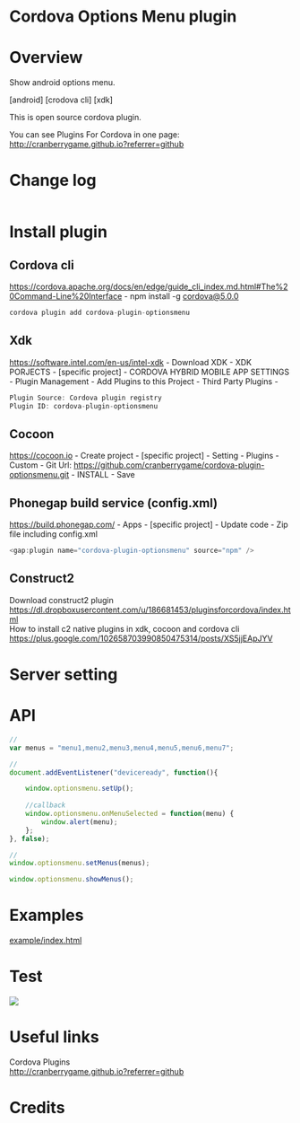 Cordova Options Menu plugin
====================

# Overview #
Show android options menu.
 
[android] [crodova cli] [xdk]

This is open source cordova plugin.

You can see Plugins For Cordova in one page: http://cranberrygame.github.io?referrer=github

# Change log #
```c
```
# Install plugin #

## Cordova cli ##
https://cordova.apache.org/docs/en/edge/guide_cli_index.md.html#The%20Command-Line%20Interface - npm install -g cordova@5.0.0
```c
cordova plugin add cordova-plugin-optionsmenu
```
## Xdk ##
https://software.intel.com/en-us/intel-xdk - Download XDK - XDK PORJECTS - [specific project] - CORDOVA HYBRID MOBILE APP SETTINGS - Plugin Management - Add Plugins to this Project - Third Party Plugins -
```c
Plugin Source: Cordova plugin registry
Plugin ID: cordova-plugin-optionsmenu
```

## Cocoon ##
https://cocoon.io - Create project - [specific project] - Setting - Plugins - Custom - Git Url: https://github.com/cranberrygame/cordova-plugin-optionsmenu.git - INSTALL - Save<br>

## Phonegap build service (config.xml) ##
https://build.phonegap.com/ - Apps - [specific project] - Update code - Zip file including config.xml
```c
<gap:plugin name="cordova-plugin-optionsmenu" source="npm" />
```

## Construct2 ##
Download construct2 plugin<br>
https://dl.dropboxusercontent.com/u/186681453/pluginsforcordova/index.html<br>
How to install c2 native plugins in xdk, cocoon and cordova cli<br>
https://plus.google.com/102658703990850475314/posts/XS5jjEApJYV

# Server setting #

# API #
```javascript
//
var menus = "menu1,menu2,menu3,menu4,menu5,menu6,menu7";

//
document.addEventListener("deviceready", function(){

    window.optionsmenu.setUp();
	
	//callback
	window.optionsmenu.onMenuSelected = function(menu) {
        window.alert(menu);
    };	
}, false);

//
window.optionsmenu.setMenus(menus);

window.optionsmenu.showMenus();
```
# Examples #
<a href="https://github.com/cranberrygame/com.cranberrygame.phonegap.plugin.optionsmenu/blob/master/example/basic/index.html">example/index.html</a><br>

# Test #

[![](http://img.youtube.com/vi/lOp7HNTJu44/0.jpg)](https://www.youtube.com/watch?v=lOp7HNTJu44&feature=youtu.be "Youtube")

# Useful links #

Cordova Plugins<br>
http://cranberrygame.github.io?referrer=github

# Credits #
